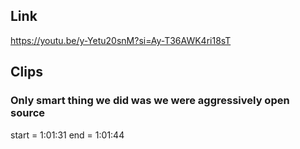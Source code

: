 ## Link
https://youtu.be/y-Yetu20snM?si=Ay-T36AWK4ri18sT

## Clips

### Only smart thing we did was we were aggressively open source
start = 1:01:31
end = 1:01:44